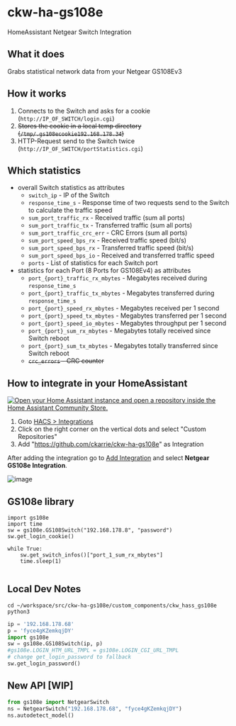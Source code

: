 # ckw-ha-gs108e
HomeAssistant Netgear Switch Integration

## What it does
Grabs statistical network data from your Netgear GS108Ev3

## How it works
1. Connects to the Switch and asks for a cookie (`http://IP_OF_SWITCH/login.cgi`)
2. ~~Stores the cookie in a local temp directory (`/tmp/.gs108ecookie192.168.178.34`)~~
3. HTTP-Request send to the Switch twice (`http://IP_OF_SWITCH/portStatistics.cgi`)

## Which statistics
- overall Switch statistics as attributes
  - `switch_ip` - IP of the Switch
  - `response_time_s` - Response time of two requests send to the Switch to calculate the traffic speed
  - `sum_port_traffic_rx` - Received traffic (sum all ports)
  - `sum_port_traffic_tx` - Transferred traffic (sum all ports)
  - `sum_port_traffic_crc_err` - CRC Errors (sum all ports)
  - `sum_port_speed_bps_rx` - Received traffic speed (bit/s)
  - `sum_port_speed_bps_rx` - Transferred traffic speed (bit/s)
  - `sum_port_speed_bps_io` - Received and transferred traffic speed 
  - `ports` - List of statistics for each Switch port
- statistics for each Port (8 Ports for GS108Ev4) as attributes
  - `port_{port}_traffic_rx_mbytes` - Megabytes received during `response_time_s`
  - `port_{port}_traffic_tx_mbytes` - Megabytes transferred during `response_time_s`
  - `port_{port}_speed_rx_mbytes` - Megabytes received per 1 second
  - `port_{port}_speed_tx_mbytes` - Megabytes transferred per 1 second
  - `port_{port}_speed_io_mbytes` - Megabytes throughput per 1 second
  - `port_{port}_sum_rx_mbytes` - Megabytes totally received since Switch reboot
  - `port_{port}_sum_tx_mbytes` - Megabytes totally transferred since Switch reboot
  - ~~`crc_errors` - CRC counter~~


## How to integrate in your HomeAssistant

[![Open your Home Assistant instance and open a repository inside the Home Assistant Community Store.](https://my.home-assistant.io/badges/hacs_repository.svg)](https://my.home-assistant.io/redirect/hacs_repository/?owner=ckarrie&repository=ckw-ha-gs108e&category=integration)

1. Goto [HACS > Integrations](http://homeassistant.lan/redirect/hacs/integrations)
2. Click on the right corner on the vertical dots and select "Custom Repositories"
3. Add "https://github.com/ckarrie/ckw-ha-gs108e" as Integration

After adding the integration go to [Add Integration](https://my.home-assistant.io/redirect/integrations/) and select **Netgear GS108e Integration**.


![image](https://user-images.githubusercontent.com/4140156/118571964-9ac0fa80-b77f-11eb-951e-a5e393157bd0.png)

## GS108e library

```python3
import gs108e
import time
sw = gs108e.GS108Switch("192.168.178.8", "password")
sw.get_login_cookie()

while True:
    sw.get_switch_infos()["port_1_sum_rx_mbytes"]
    time.sleep(1)


```


## Local Dev Notes

```shell
cd ~/workspace/src/ckw-ha-gs108e/custom_components/ckw_hass_gs108e
python3
```

```python
ip = '192.168.178.68'
p = 'fyce4gKZemkqjDY'
import gs108e
sw = gs108e.GS108Switch(ip, p)
#gs108e.LOGIN_HTM_URL_TMPL = gs108e.LOGIN_CGI_URL_TMPL
# change get_login_password to fallback
sw.get_login_password()
```


## New API [WIP]

```python
from gs108e import NetgearSwitch
ns = NetgearSwitch("192.168.178.68", "fyce4gKZemkqjDY")
ns.autodetect_model()

```


